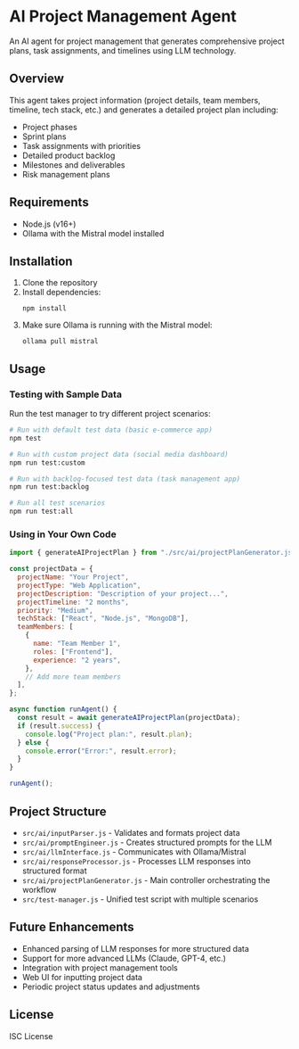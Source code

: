# AI Project Management Agent

An AI agent for project management that generates comprehensive project plans, task assignments, and timelines using LLM technology.

## Overview

This agent takes project information (project details, team members, timeline, tech stack, etc.) and generates a detailed project plan including:

- Project phases
- Sprint plans
- Task assignments with priorities
- Detailed product backlog
- Milestones and deliverables
- Risk management plans

## Requirements

- Node.js (v16+)
- Ollama with the Mistral model installed

## Installation

1. Clone the repository
2. Install dependencies:
   ```
   npm install
   ```
3. Make sure Ollama is running with the Mistral model:
   ```
   ollama pull mistral
   ```

## Usage

### Testing with Sample Data

Run the test manager to try different project scenarios:

```bash
# Run with default test data (basic e-commerce app)
npm test

# Run with custom project data (social media dashboard)
npm run test:custom

# Run with backlog-focused test data (task management app)
npm run test:backlog

# Run all test scenarios
npm run test:all
```

### Using in Your Own Code

```javascript
import { generateAIProjectPlan } from "./src/ai/projectPlanGenerator.js";

const projectData = {
  projectName: "Your Project",
  projectType: "Web Application",
  projectDescription: "Description of your project...",
  projectTimeline: "2 months",
  priority: "Medium",
  techStack: ["React", "Node.js", "MongoDB"],
  teamMembers: [
    {
      name: "Team Member 1",
      roles: ["Frontend"],
      experience: "2 years",
    },
    // Add more team members
  ],
};

async function runAgent() {
  const result = await generateAIProjectPlan(projectData);
  if (result.success) {
    console.log("Project plan:", result.plan);
  } else {
    console.error("Error:", result.error);
  }
}

runAgent();
```

## Project Structure

- `src/ai/inputParser.js` - Validates and formats project data
- `src/ai/promptEngineer.js` - Creates structured prompts for the LLM
- `src/ai/llmInterface.js` - Communicates with Ollama/Mistral
- `src/ai/responseProcessor.js` - Processes LLM responses into structured format
- `src/ai/projectPlanGenerator.js` - Main controller orchestrating the workflow
- `src/test-manager.js` - Unified test script with multiple scenarios

## Future Enhancements

- Enhanced parsing of LLM responses for more structured data
- Support for more advanced LLMs (Claude, GPT-4, etc.)
- Integration with project management tools
- Web UI for inputting project data
- Periodic project status updates and adjustments

## License

ISC License
